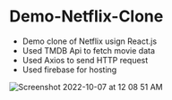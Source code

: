 # Demo-Netflix-Clone
 - Demo clone of Netflix usign React.js 
 - Used TMDB Api to fetch movie data
 - Used Axios to send HTTP request
 - Used firebase for hosting
 
 
 
![Screenshot 2022-10-07 at 12 08 51 AM](https://user-images.githubusercontent.com/81747739/194392669-499ad6b8-47cd-494f-8ebf-087cf9711a36.png)
